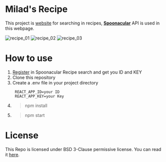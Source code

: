 # Milad's Recipe

This project is [website](https://milad-recipe-search-website.web.app/) for searching in recipes, [**Spoonacular**](https://spoonacular.com/) API is used in this webpage.

![recipe_01](https://user-images.githubusercontent.com/54850998/109096377-aed1fe80-7732-11eb-9a33-13255ca95a1a.png)
![recipe_02](https://user-images.githubusercontent.com/54850998/109096484-db861600-7732-11eb-8c21-eea7f72e75df.png)
![recipe_03](https://user-images.githubusercontent.com/54850998/109096530-ef317c80-7732-11eb-9a20-ef65d8d41448.png)

# How to use

1. [Register](https://spoonacular.com/food-api/console#Plan) in Spoonacular Recipe search and get you ID and KEY
1. Clone this repository
1. Create a .env file in your project directory
    ```
     REACT_APP_ID=your ID
     REACT_APP_KEY=your Key
    ```
1. > npm install
1. > npm start

# License

This Repo is licensed under BSD 3-Clause permissive license. You can read it [here](./LICENSE).
